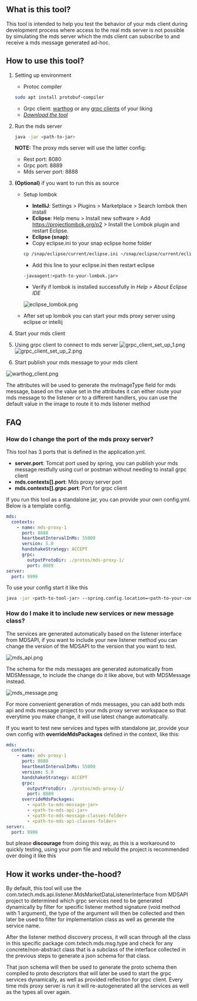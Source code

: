 ## What is this tool?
This tool is intended to help you test the behavior of your mds client during development process where access to the real mds server is not possible by simulating the mds server which the mds client can subscribe to and receive a mds message generated ad-hoc.

## How to use this tool?

1. Setting up environment
   - Protoc compiler
    ```bash
    sudo apt install protobuf-compiler
    ```
   - Grpc client: [warthog](https://github.com/Forest33/warthog) or any [grpc clients](https://github.com/grpc-ecosystem/awesome-grpc#tools) of your liking
   - [*Download the tool*](https://gitlab.tx-tech.com/internal-vn-tool/release-builder/-/package_files/26/download)

2. Run the mds server
    ```bash
    java -jar <path-to-jar>
    ```
    **NOTE:** The proxy mds server will use the latter config:
   - Rest port: 8080
   - Grpc port: 8889
   - Mds server port: 8888

3. **(Optional)** if you want to run this as source
   - Setup lombok
      - **IntelliJ**: Settings > Plugins > Marketplace > Search lombok then install
      - **Eclipse**: Help menu > Install new software > Add https://projectlombok.org/p2 > Install the Lombok plugin and restart Eclipse.
      - **Eclipse (snap)**: 
      - Copy eclipse.ini to your snap eclipse home folder
      ```bash
      cp /snap/eclipse/current/eclipse.ini ~/snap/eclipse/current/eclipse.ini
      ```
       - Add this line to your eclipse.ini then restart eclipse 
      ```text
      -javaagent:<path-to-your-lombok.jar>
       ```
      - Verify if lombok is installed successfully in _Help > About Eclipse IDE_ 

      ![eclipse_lombok.png](images%2Feclipse_lombok.png)

   - After set up lombok you can start your mds proxy server using eclipse or intellij

4. Start your mds client

5. Using grpc client to connect to mds server
![grpc_client_set_up_1.png](images%2Fgrpc_client_set_up_1.png)
![grpc_client_set_up_2.png](images%2Fgrpc_client_set_up_2.png)

6. Start publish your mds message to your mds client

![warthog_client.png](images%2Fwarthog_client.png)

The attributes will be used to generate the mvImageType field for mds message, based on the value set in the attributes it can either route your mds message to the listener or to a different handlers, you can use the default value in the image to route it to mds listener method

## FAQ

### How do I change the port of the mds proxy server?

This tool has 3 ports that is defined in the application.yml.

- **server.port**: Tomcat port used by spring, you can publish your mds message restfully using curl or postman without needing to install grpc client
- **mds.contexts[].port**: Mds proxy server port
- **mds.contexts[].grpc.port**: Port for grpc client

If you run this tool as a standalone jar, you can provide your own config.yml. Below is a template config.
```yaml
mds:
  contexts:
    - name: mds-proxy-1
      port: 8888
      heartbeatIntervalInMs: 55000
      version: 5.0
      handshakeStrategy: ACCEPT
      grpc:
        outputProtoDir: ./protos/mds-proxy-1/
        port: 8889
server:
  port: 9999
```

To use your config start it like this
```bash
java -jar <path-to-tool-jar> --spring.config.location=<path-to-your-config.yml>
```

### How do I make it to include new services or new message class?

The services are generated automatically based on the listener interface from MDSAPI, if you want to include your new listener method you can change the version of the MDSAPI to the version that you want to test.

![mds_api.png](images%2Fmds_api.png)

The schema for the mds messages are generated automatically from MDSMessage, to include the change do it like above, but with MDSMessage instead.

![mds_message.png](images%2Fmds_message.png)

For more convenient generation of mds messages, you can add both mds api and mds message project to your mds proxy server workspace so that everytime you make change, it will use latest change automatically. 

If you want to test new services and types with standalone jar, provide your own config with **overrideMdsPackages** defined in the context, like this:
```yaml
mds:
  contexts:
    - name: mds-proxy-1
      port: 8888
      heartbeatIntervalInMs: 55000
      version: 5.0
      handshakeStrategy: ACCEPT
      grpc:
        outputProtoDir: ./protos/mds-proxy-1/
        port: 8889
      overrideMdsPackages:
        - <path-to-mds-message-jar>
        - <path-to-mds-api-jar>
        - <path-to-mds-message-classes-folder>
        - <path-to-mds-api-classes-folder>
server:
  port: 9999
```
but please **discourage** from doing this way, as this is a workaround to quickly testing, using your pom file and rebuild the project is recommended over doing it like this

## How it works under-the-hood?

By default, this tool will use the com.txtech.mds.api.listener.MdsMarketDataListenerInterface from MDSAPI project to determined which grpc services need to be generated dynamically by filter for specific listener method signature (void method with 1 argument), the type of the argument will then be collected and then later be used to filter for implementation class as well as generate the service name.

After the listener method discovery process, it will scan through all the class in this specific package com.txtech.mds.msg.type and check for any concrete/non-abstract class that is a subclass of the interface collected in the previous steps to generate a json schema for that class.

That json schema will then be used to generate the proto schema then compiled to proto descriptors that will later be used to start the grpc services dynamically, as well as provided reflection for grpc client. Every time mds proxy server is run it will re-autogenerated all the services as well as the types all over again.
